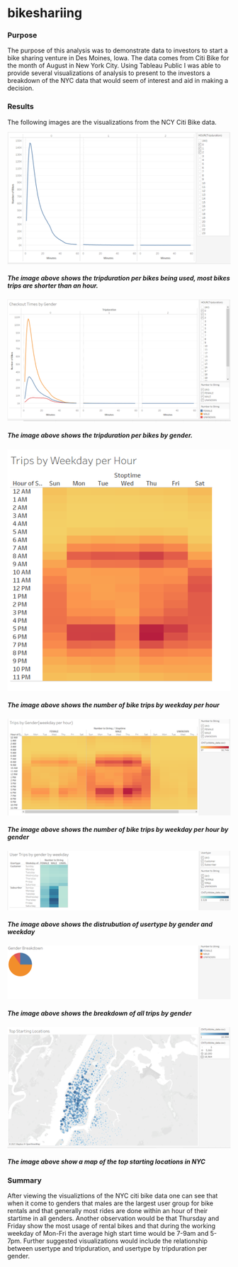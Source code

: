 # bikeshariing

### Purpose
  The purpose of this analysis was to demonstrate data to investors to start a bike sharing venture in Des Moines, Iowa. The data comes from Citi Bike for the month of August in New York City. Using Tableau Public I was able to provide several visualizations of analysis to present to the investors a breakdown of the NYC data that would seem of interest and aid in making a decision.
  
### Results
  
  The following images are the visualizations from the NCY Citi Bike data.
  
  ![one](images/one.PNG)
  ##### The image above shows the tripduration per bikes being used, most bikes trips are shorter than an hour.
  
  ![two](images/two.PNG)
  ##### The image above shows the tripduration per bikes by gender.
  
  ![three](images/three.PNG)
  ##### The image above shows the number of bike trips by weekday per hour
  
  ![four](images/four.PNG)
  ##### The image above shows the number of bike trips by weekday per hour by gender
  
  ![five](images/five.PNG)
  ##### The image above shows the distrubution of usertype by gender and weekday
  
  ![six](images/six.PNG) 
  ##### The image above shows the breakdown of all trips by gender
  
  ![seven](images/seven.PNG)
  ##### The image above show a map of the top starting locations in NYC
  
### Summary
  After viewing the visualiztions of the NYC citi bike data one can see that when it come to genders that males are the largest user group for bike rentals and that generally most rides are done within an hour of their startime in all genders. Another observation would be that Thursday and Friday show the most usage of rental bikes and that during the working weekday of Mon-Fri the average high start time would be 7-9am and 5-7pm. Further suggested visualizations would include the relationship between usertype and tripduration, and usertype by tripduration per gender.
